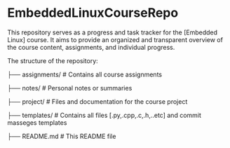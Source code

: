 # EmbeddedLinuxCourseRepo
This repository serves as a progress and task tracker for the [Embedded Linux] course. It aims to provide an organized and transparent overview of the course content, assignments, and individual progress.

The structure of the repository:

├── assignments/         # Contains all course assignments

├── notes/               # Personal notes or summaries

├── project/             # Files and documentation for the course project

├── templates/           # Contains all files [.py,.cpp,.c,.h,..etc] and commit masseges templates

├── README.md            # This README file




